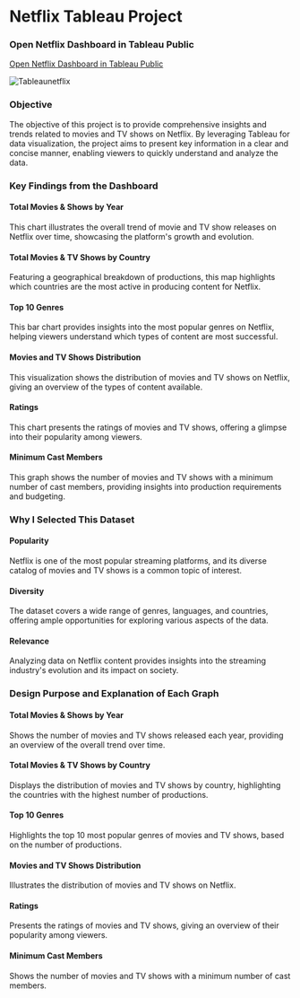 # Netflix Tableau Project

### Open Netflix Dashboard in Tableau Public

[Open Netflix Dashboard in Tableau Public](https://public.tableau.com/app/profile/phanindra.kumar.tirumalasetty/viz/NetflixTableau_17320510020810/Netflix?publish=yes)

![Tableaunetflix](https://github.com/user-attachments/assets/8ff959b7-ddee-47f1-91d5-16ad47cd4e3e)

### Objective
The objective of this project is to provide comprehensive insights and trends related to movies and TV shows on Netflix. By leveraging Tableau for data visualization, the project aims to present key information in a clear and concise manner, enabling viewers to quickly understand and analyze the data.

### Key Findings from the Dashboard

#### Total Movies & Shows by Year
This chart illustrates the overall trend of movie and TV show releases on Netflix over time, showcasing the platform's growth and evolution.

#### Total Movies & TV Shows by Country
Featuring a geographical breakdown of productions, this map highlights which countries are the most active in producing content for Netflix.

#### Top 10 Genres
This bar chart provides insights into the most popular genres on Netflix, helping viewers understand which types of content are most successful.

#### Movies and TV Shows Distribution
This visualization shows the distribution of movies and TV shows on Netflix, giving an overview of the types of content available.

#### Ratings
This chart presents the ratings of movies and TV shows, offering a glimpse into their popularity among viewers.

#### Minimum Cast Members
This graph shows the number of movies and TV shows with a minimum number of cast members, providing insights into production requirements and budgeting.

### Why I Selected This Dataset

#### Popularity
Netflix is one of the most popular streaming platforms, and its diverse catalog of movies and TV shows is a common topic of interest.

#### Diversity
The dataset covers a wide range of genres, languages, and countries, offering ample opportunities for exploring various aspects of the data.

#### Relevance
Analyzing data on Netflix content provides insights into the streaming industry's evolution and its impact on society.

### Design Purpose and Explanation of Each Graph

#### Total Movies & Shows by Year
Shows the number of movies and TV shows released each year, providing an overview of the overall trend over time.

#### Total Movies & TV Shows by Country
Displays the distribution of movies and TV shows by country, highlighting the countries with the highest number of productions.

#### Top 10 Genres
Highlights the top 10 most popular genres of movies and TV shows, based on the number of productions.

#### Movies and TV Shows Distribution
Illustrates the distribution of movies and TV shows on Netflix.

#### Ratings
Presents the ratings of movies and TV shows, giving an overview of their popularity among viewers.

#### Minimum Cast Members
Shows the number of movies and TV shows with a minimum number of cast members.
